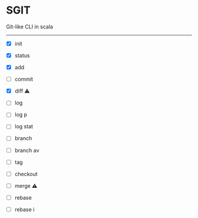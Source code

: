 # SGIT

Git-like CLI in scala

---

- [x] init
- [x] status
- [x] add
- [ ] commit
- [x] diff :warning:
- [ ] log
- [ ] log p
- [ ] log stat
- [ ] branch
- [ ] branch av
- [ ] tag
- [ ] checkout
- [ ] merge :warning:
- [ ] rebase
- [ ] rebase i

